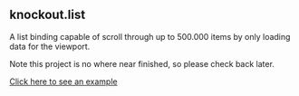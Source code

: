 ## knockout.list

A list binding capable of scroll through up to 500.000 items by only loading data for the viewport.

Note this project is no where near finished, so please check back later.

[Click here to see an example](http://sunesimonsen.github.com/knockout.list/examples/index.html)

